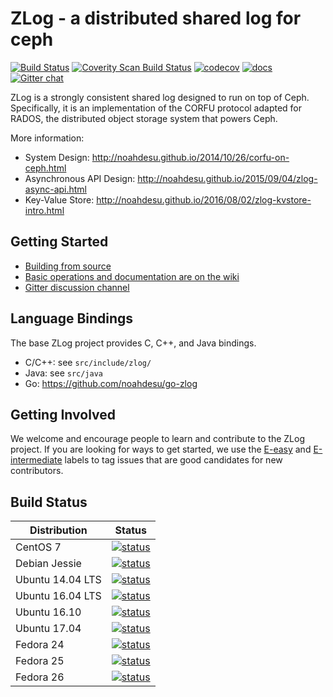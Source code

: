 # ZLog - a distributed shared log for ceph

[![Build Status](https://travis-ci.org/noahdesu/zlog.svg?branch=master)](https://travis-ci.org/noahdesu/zlog)
[![Coverity Scan Build Status](https://scan.coverity.com/projects/9894/badge.svg)](https://scan.coverity.com/projects/noahdesu-zlog)
[![codecov](https://codecov.io/gh/noahdesu/zlog/branch/master/graph/badge.svg)](https://codecov.io/gh/noahdesu/zlog)
[![docs](https://img.shields.io/badge/docs-latest-brightgreen.svg?style=flat)](https://noahdesu.github.io/zlog)
[![Gitter chat](https://badges.gitter.im/gitterHQ/gitter.png)](https://gitter.im/noahdesu-zlog/Lobby)

ZLog is a strongly consistent shared log designed to run on top of Ceph.
Specifically, it is an implementation of the CORFU protocol adapted for RADOS,
the distributed object storage system that powers Ceph.

More information:

* System Design: http://noahdesu.github.io/2014/10/26/corfu-on-ceph.html
* Asynchronous API Design: http://noahdesu.github.io/2015/09/04/zlog-async-api.html
* Key-Value Store: http://noahdesu.github.io/2016/08/02/zlog-kvstore-intro.html

## Getting Started

* [Building from source](http://noahdesu.github.io/zlog/#building-from-source)
* [Basic operations and documentation are on the wiki](http://noahdesu.github.io/zlog/api/)
* [Gitter discussion channel](https://gitter.im/noahdesu-zlog/Lobby)

## Language Bindings

The base ZLog project provides C, C++, and Java bindings.

* C/C++: see `src/include/zlog/`
* Java: see `src/java`
* Go: https://github.com/noahdesu/go-zlog

## Getting Involved

We welcome and encourage people to learn and contribute to the ZLog project. If you are looking for ways to get started, we use the [E-easy](https://github.com/noahdesu/zlog/issues?q=is%3Aissue+is%3Aopen+label%3AE-easy) and [E-intermediate](https://github.com/noahdesu/zlog/issues?q=is%3Aissue+is%3Aopen+label%3AE-intermediate) labels to tag issues that are good candidates for new contributors.

## Build Status

| Distribution     | Status |
| ------------     | ------ |
| CentOS 7         | [![status](https://badges.herokuapp.com/travis/noahdesu/zlog?env=DOCKER_IMAGE=centos:7&label=centos:7)](https://travis-ci.org/noahdesu/zlog) |
| Debian Jessie    | [![status](https://badges.herokuapp.com/travis/noahdesu/zlog?env=DOCKER_IMAGE=debian:jessie&label=debian:jessie)](https://travis-ci.org/noahdesu/zlog) |
| Ubuntu 14.04 LTS | [![status](https://badges.herokuapp.com/travis/noahdesu/zlog?env=DOCKER_IMAGE=ubuntu:trusty&label=ubuntu:trusty)](https://travis-ci.org/noahdesu/zlog) |
| Ubuntu 16.04 LTS | [![status](https://badges.herokuapp.com/travis/noahdesu/zlog?env=DOCKER_IMAGE=ubuntu:xenial&label=ubuntu:xenial)](https://travis-ci.org/noahdesu/zlog) |
| Ubuntu 16.10     | [![status](https://badges.herokuapp.com/travis/noahdesu/zlog?env=DOCKER_IMAGE=ubuntu:yakkety&label=ubuntu:yakkety)](https://travis-ci.org/noahdesu/zlog) |
| Ubuntu 17.04     | [![status](https://badges.herokuapp.com/travis/noahdesu/zlog?env=DOCKER_IMAGE=ubuntu:zesty&label=ubuntu:zesty)](https://travis-ci.org/noahdesu/zlog) |
| Fedora 24        | [![status](https://badges.herokuapp.com/travis/noahdesu/zlog?env=DOCKER_IMAGE=fedora:24&label=fedora:24)](https://travis-ci.org/noahdesu/zlog) |
| Fedora 25        | [![status](https://badges.herokuapp.com/travis/noahdesu/zlog?env=DOCKER_IMAGE=fedora:25&label=fedora:25)](https://travis-ci.org/noahdesu/zlog) |
| Fedora 26        | [![status](https://badges.herokuapp.com/travis/noahdesu/zlog?env=DOCKER_IMAGE=fedora:26&label=fedora:26)](https://travis-ci.org/noahdesu/zlog) |
